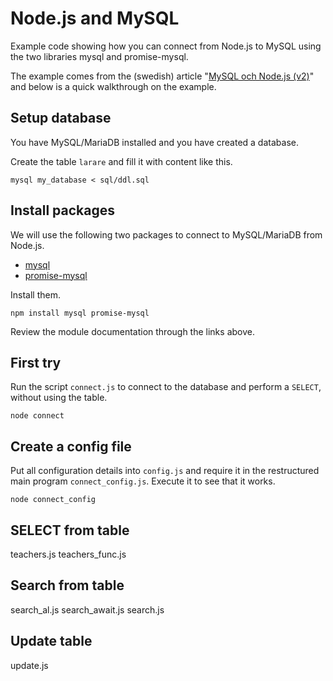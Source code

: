 Node.js and MySQL
=======================

Example code showing how you can connect from Node.js to MySQL using the two libraries mysql and promise-mysql.

The example comes from the (swedish) article "[MySQL och Node.js (v2)](https://dbwebb.se/kunskap/mysql-och-nodejs-v2)" and below is a quick walkthrough on the example.



Setup database
-----------------------

You have MySQL/MariaDB installed and you have created a database.

Create the table `larare` and fill it with content like this.

```
mysql my_database < sql/ddl.sql
```



Install packages
-----------------------

We will use the following two packages to connect to MySQL/MariaDB from Node.js.

* [mysql](https://www.npmjs.com/package/mysql)
* [promise-mysql](https://www.npmjs.com/package/promise-mysql)

Install them.

```
npm install mysql promise-mysql
```

Review the module documentation through the links above.



First try
-----------------------

Run the script `connect.js` to connect to the database and perform a `SELECT`, without using the table.

```
node connect
```



Create a config file
-----------------------

Put all configuration details into `config.js` and require it in the restructured main program `connect_config.js`. Execute it to see that it works.

```
node connect_config
```



SELECT from table
-----------------------

teachers.js
teachers_func.js



Search from table
-----------------------

search_al.js
search_await.js
search.js



Update table
-----------------------

update.js
